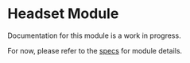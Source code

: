 # Headset Module
Documentation for this module is a work in progress.

For now, please refer to the [specs](specs.yaml) for module details.
